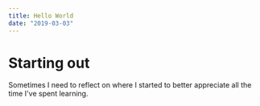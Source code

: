 ```yaml
---
title: Hello World
date: "2019-03-03"
---
```


# Starting out
Sometimes I need to reflect on where I started to better appreciate all the time I've spent learning.
